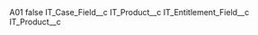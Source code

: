 <?xml version="1.0" encoding="UTF-8"?>
<CustomMetadata xmlns="http://soap.sforce.com/2006/04/metadata" xmlns:xsi="http://www.w3.org/2001/XMLSchema-instance" xmlns:xsd="http://www.w3.org/2001/XMLSchema">
    <label>A01</label>
    <protected>false</protected>
    <values>
        <field>IT_Case_Field__c</field>
        <value xsi:type="xsd:string">IT_Product__c</value>
    </values>
    <values>
        <field>IT_Entitlement_Field__c</field>
        <value xsi:type="xsd:string">IT_Product__c</value>
    </values>
</CustomMetadata>
